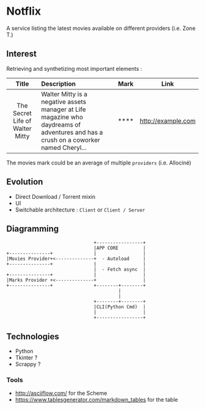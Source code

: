 # Notflix
A service listing the latest movies available on different providers (i.e. Zone T.)

## Interest
Retrieving and synthetizing most important elements :

| Title | Description | Mark | Link |
|:-------------------------------:|:--------------------------------------------------------------------------------------------------------------------------------------|:----:|:------------------:|
| The Secret Life of Walter Mitty | Walter Mitty is a negative assets manager at Life magazine who daydreams  of adventures and has a crush on a coworker named Cheryl... | **** | http://example.com |

The movies mark could be an average of multiple `providers` (i.e. Allociné)
## Evolution
- Direct Download / Torrent mixin
- UI
- Switchable architecture : `Client` or `Client / Server`
## Diagramming
```
                                +-----------------+
                                |APP CORE         |
+---------------+               |                 |
|Movies Provider+<--------------+  - Autoload     |
+---------------+               |                 |
                                |  - Fetch async  |
+---------------+               |                 |
|Marks Provider +<--------------+                 |
+---------------+               +--------+--------+
                                         |
                                         |
                                +--------+--------+
                                |CLI(Python Cmd)  |
                                |                 |
                                +-----------------+

```
## Technologies
- Python
- Tkinter ?
- Scrappy ?

### Tools
 - http://asciiflow.com/ for the Scheme
 - https://www.tablesgenerator.com/markdown_tables for the table
